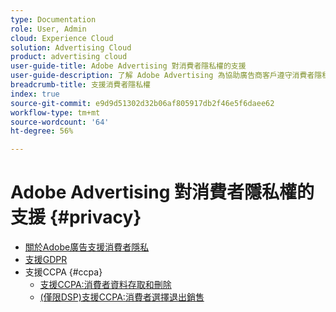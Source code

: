 ```yaml
---
type: Documentation
role: User, Admin
cloud: Experience Cloud
solution: Advertising Cloud
product: advertising cloud
user-guide-title: Adobe Advertising 對消費者隱私權的支援
user-guide-description: 了解 Adobe Advertising 為協助廣告商客戶遵守消費者隱私權法所提供的安全性和隱私權控制。
breadcrumb-title: 支援消費者隱私權
index: true
source-git-commit: e9d9d51302d32b06af805917db2f46e5f6daee62
workflow-type: tm+mt
source-wordcount: '64'
ht-degree: 56%

---
```



# Adobe Advertising 對消費者隱私權的支援 {#privacy}

+ [關於Adobe廣告支援消費者隱私](/help/privacy/home.md)
+ [支援GDPR](/help/privacy/gdpr.md)
+ 支援CCPA {#ccpa}
   + [支援CCPA:消費者資料存取和刪除](/help/privacy/ccpa/ccpa-access-delete.md)
   + [(僅限DSP)支援CCPA:消費者選擇退出銷售](/help/privacy/ccpa/ccpa-opt-out-of-sale.md)
